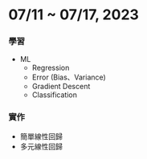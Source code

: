 # 07/11 ~ 07/17, 2023

### 學習    
- ML
    - Regression
    - Error (Bias、Variance)
    - Gradient Descent
    - Classification

### 實作
- 簡單線性回歸
- 多元線性回歸
